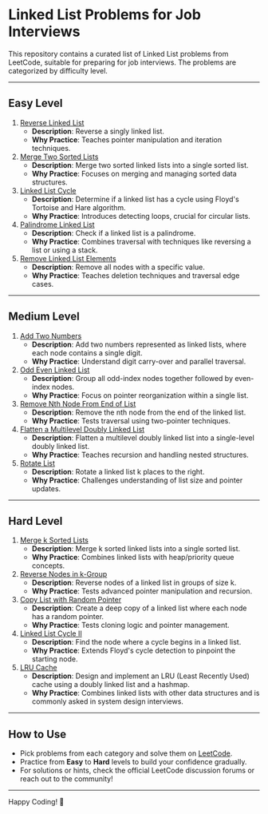 # Linked List Problems for Job Interviews

This repository contains a curated list of Linked List problems from LeetCode, suitable for preparing for job interviews. The problems are categorized by difficulty level.

---

## Easy Level
1. [Reverse Linked List](https://leetcode.com/problems/reverse-linked-list/)
    - **Description**: Reverse a singly linked list.
    - **Why Practice**: Teaches pointer manipulation and iteration techniques.
2. [Merge Two Sorted Lists](https://leetcode.com/problems/merge-two-sorted-lists/)
    - **Description**: Merge two sorted linked lists into a single sorted list.
    - **Why Practice**: Focuses on merging and managing sorted data structures.
3. [Linked List Cycle](https://leetcode.com/problems/linked-list-cycle/)
    - **Description**: Determine if a linked list has a cycle using Floyd's Tortoise and Hare algorithm.
    - **Why Practice**: Introduces detecting loops, crucial for circular lists.
4. [Palindrome Linked List](https://leetcode.com/problems/palindrome-linked-list/)
    - **Description**: Check if a linked list is a palindrome.
    - **Why Practice**: Combines traversal with techniques like reversing a list or using a stack.
5. [Remove Linked List Elements](https://leetcode.com/problems/remove-linked-list-elements/)
    - **Description**: Remove all nodes with a specific value.
    - **Why Practice**: Teaches deletion techniques and traversal edge cases.

---

## Medium Level
1. [Add Two Numbers](https://leetcode.com/problems/add-two-numbers/)
    - **Description**: Add two numbers represented as linked lists, where each node contains a single digit.
    - **Why Practice**: Understand digit carry-over and parallel traversal.
2. [Odd Even Linked List](https://leetcode.com/problems/odd-even-linked-list/)
    - **Description**: Group all odd-index nodes together followed by even-index nodes.
    - **Why Practice**: Focus on pointer reorganization within a single list.
3. [Remove Nth Node From End of List](https://leetcode.com/problems/remove-nth-node-from-end-of-list/)
    - **Description**: Remove the nth node from the end of the linked list.
    - **Why Practice**: Tests traversal using two-pointer techniques.
4. [Flatten a Multilevel Doubly Linked List](https://leetcode.com/problems/flatten-a-multilevel-doubly-linked-list/)
    - **Description**: Flatten a multilevel doubly linked list into a single-level doubly linked list.
    - **Why Practice**: Teaches recursion and handling nested structures.
5. [Rotate List](https://leetcode.com/problems/rotate-list/)
    - **Description**: Rotate a linked list k places to the right.
    - **Why Practice**: Challenges understanding of list size and pointer updates.

---

## Hard Level
1. [Merge k Sorted Lists](https://leetcode.com/problems/merge-k-sorted-lists/)
    - **Description**: Merge k sorted linked lists into a single sorted list.
    - **Why Practice**: Combines linked lists with heap/priority queue concepts.
2. [Reverse Nodes in k-Group](https://leetcode.com/problems/reverse-nodes-in-k-group/)
    - **Description**: Reverse nodes of a linked list in groups of size k.
    - **Why Practice**: Tests advanced pointer manipulation and recursion.
3. [Copy List with Random Pointer](https://leetcode.com/problems/copy-list-with-random-pointer/)
    - **Description**: Create a deep copy of a linked list where each node has a random pointer.
    - **Why Practice**: Tests cloning logic and pointer management.
4. [Linked List Cycle II](https://leetcode.com/problems/linked-list-cycle-ii/)
    - **Description**: Find the node where a cycle begins in a linked list.
    - **Why Practice**: Extends Floyd's cycle detection to pinpoint the starting node.
5. [LRU Cache](https://leetcode.com/problems/lru-cache/)
    - **Description**: Design and implement an LRU (Least Recently Used) cache using a doubly linked list and a hashmap.
    - **Why Practice**: Combines linked lists with other data structures and is commonly asked in system design interviews.

---

## How to Use
- Pick problems from each category and solve them on [LeetCode](https://leetcode.com).
- Practice from **Easy** to **Hard** levels to build your confidence gradually.
- For solutions or hints, check the official LeetCode discussion forums or reach out to the community!

---

Happy Coding! 🚀
